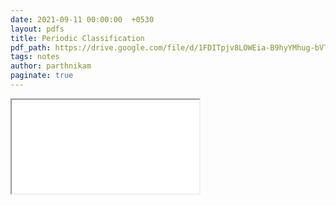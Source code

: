 ```yaml
---
date: 2021-09-11 00:00:00  +0530
layout: pdfs
title: Periodic Classification
pdf_path: https://drive.google.com/file/d/1FDITpjv8LOWEia-B9hyYMhug-bVT43IS/preview?usp=sharing
tags: notes
author: parthnikam
paginate: true
---
```


<iframe class="embed-pdf" src="{{ page.pdf_path }}#toolbar=0" seamless="seamless" scrolling="no" style="overflow:hidden"></iframe>
